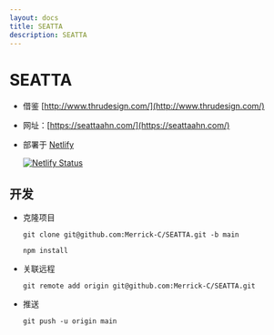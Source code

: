 ```yaml
---
layout: docs
title: SEATTA
description: SEATTA
---
```


# SEATTA

- 借鉴 [http://www.thrudesign.com/](http://www.thrudesign.com/)

- 网址：[https://seattaahn.com/](https://seattaahn.com/)

- 部署于 [Netlify](https://www.netlify.com/)

    [![Netlify Status](https://api.netlify.com/api/v1/badges/96a7c51d-1b66-47d6-82c7-899d089c0196/deploy-status)](https://app.netlify.com/sites/seatta/deploys)

## 开发

- 克隆项目

    `git clone git@github.com:Merrick-C/SEATTA.git -b main`

    `npm install`

- 关联远程

    `git remote add origin git@github.com:Merrick-C/SEATTA.git`

- 推送

    `git push -u origin main`
